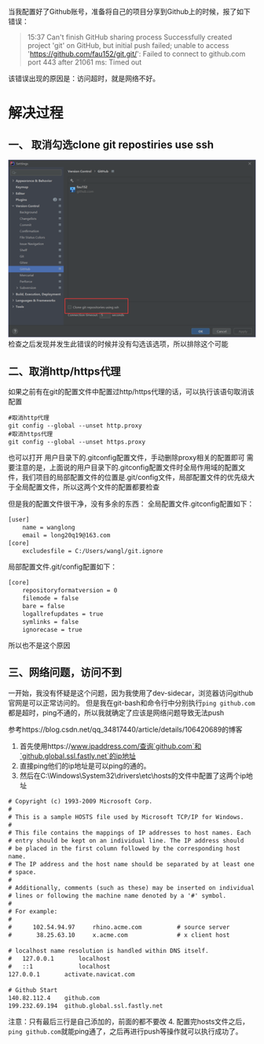 当我配置好了Github账号，准备将自己的项目分享到Github上的时候，报了如下错误：
> 15:37	Can't finish GitHub sharing process 
> Successfully created project 'git' on GitHub, but initial push failed;
> unable to access 'https://github.com/fau152/git.git/': Failed to connect to github.com port 443 after 21061 ms: Timed out

该错误出现的原因是：访问超时，就是网络不好。

# 解决过程
## 一、 取消勾选clone git repostiries use ssh
![img.png](image/%20mdImg2/img.png)
检查之后发现并发生此错误的时候并没有勾选该选项，所以排除这个可能

## 二、取消http/https代理
如果之前有在git的配置文件中配置过http/https代理的话，可以执行该语句取消该配置
```gitexclude
#取消http代理
git config --global --unset http.proxy
#取消https代理 
git config --global --unset https.proxy
```
也可以打开 用户目录下的.gitconfig配置文件，手动删除proxy相关的配置即可
需要注意的是，上面说的用户目录下的.gitconfig配置文件时全局作用域的配置文件，我们项目的局部配置文件的位置是.git/config文件，局部配置文件的优先级大于全局配置文件，所以这两个文件的配置都要检查

但是我的配置文件很干净，没有多余的东西：
全局配置文件.gitconfig配置如下：
```gitexclude
[user]
	name = wanglong
	email = long20q19@163.com
[core]
	excludesfile = C:/Users/wangl/git.ignore
```
局部配置文件.git/config配置如下：
```gitexclude
[core]
	repositoryformatversion = 0
	filemode = false
	bare = false
	logallrefupdates = true
	symlinks = false
	ignorecase = true
```
所以也不是这个原因
## 三、网络问题，访问不到
一开始，我没有怀疑是这个问题，因为我使用了dev-sidecar，浏览器访问github官网是可以正常访问的。
但是我在git-bash和命令行中分别执行`ping github.com`都是超时，ping不通的，所以我就确定了应该是网络问题导致无法push

参考https://blog.csdn.net/qq_34817440/article/details/106420689的博客
1. 首先使用https://www.ipaddress.com/查询`github.com`和`github.global.ssl.fastly.net`的ip地址
2. 直接ping他们的ip地址是可以ping的通的。
3. 然后在C:\Windows\System32\drivers\etc\hosts的文件中配置了这两个ip地址
```gitexclude
# Copyright (c) 1993-2009 Microsoft Corp.
#
# This is a sample HOSTS file used by Microsoft TCP/IP for Windows.
#
# This file contains the mappings of IP addresses to host names. Each
# entry should be kept on an individual line. The IP address should
# be placed in the first column followed by the corresponding host name.
# The IP address and the host name should be separated by at least one
# space.
#
# Additionally, comments (such as these) may be inserted on individual
# lines or following the machine name denoted by a '#' symbol.
#
# For example:
#
#      102.54.94.97     rhino.acme.com          # source server
#       38.25.63.10     x.acme.com              # x client host

# localhost name resolution is handled within DNS itself.
#	127.0.0.1       localhost
#	::1             localhost
127.0.0.1       activate.navicat.com

# Github Start
140.82.112.4    github.com
199.232.69.194  github.global.ssl.fastly.net
```
注意：只有最后三行是自己添加的，前面的都不要改
4. 配置完hosts文件之后，`ping github.com`就能ping通了，之后再进行push等操作就可以执行成功了。